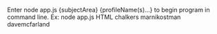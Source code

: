 Enter node app.js {subjectArea} {profileName(s)...} to begin program in command line.
Ex:
node app.js HTML chalkers marnikostman davemcfarland
